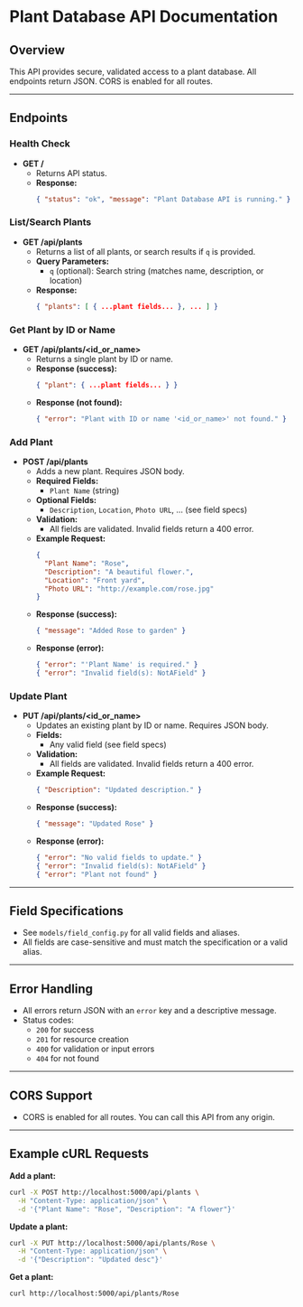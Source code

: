 # Plant Database API Documentation

## Overview
This API provides secure, validated access to a plant database. All endpoints return JSON. CORS is enabled for all routes.

---

## Endpoints

### Health Check
- **GET /**
  - Returns API status.
  - **Response:**
    ```json
    { "status": "ok", "message": "Plant Database API is running." }
    ```

### List/Search Plants
- **GET /api/plants**
  - Returns a list of all plants, or search results if `q` is provided.
  - **Query Parameters:**
    - `q` (optional): Search string (matches name, description, or location)
  - **Response:**
    ```json
    { "plants": [ { ...plant fields... }, ... ] }
    ```

### Get Plant by ID or Name
- **GET /api/plants/<id_or_name>**
  - Returns a single plant by ID or name.
  - **Response (success):**
    ```json
    { "plant": { ...plant fields... } }
    ```
  - **Response (not found):**
    ```json
    { "error": "Plant with ID or name '<id_or_name>' not found." }
    ```

### Add Plant
- **POST /api/plants**
  - Adds a new plant. Requires JSON body.
  - **Required Fields:**
    - `Plant Name` (string)
  - **Optional Fields:**
    - `Description`, `Location`, `Photo URL`, ... (see field specs)
  - **Validation:**
    - All fields are validated. Invalid fields return a 400 error.
  - **Example Request:**
    ```json
    {
      "Plant Name": "Rose",
      "Description": "A beautiful flower.",
      "Location": "Front yard",
      "Photo URL": "http://example.com/rose.jpg"
    }
    ```
  - **Response (success):**
    ```json
    { "message": "Added Rose to garden" }
    ```
  - **Response (error):**
    ```json
    { "error": "'Plant Name' is required." }
    { "error": "Invalid field(s): NotAField" }
    ```

### Update Plant
- **PUT /api/plants/<id_or_name>**
  - Updates an existing plant by ID or name. Requires JSON body.
  - **Fields:**
    - Any valid field (see field specs)
  - **Validation:**
    - All fields are validated. Invalid fields return a 400 error.
  - **Example Request:**
    ```json
    { "Description": "Updated description." }
    ```
  - **Response (success):**
    ```json
    { "message": "Updated Rose" }
    ```
  - **Response (error):**
    ```json
    { "error": "No valid fields to update." }
    { "error": "Invalid field(s): NotAField" }
    { "error": "Plant not found" }
    ```

---

## Field Specifications
- See `models/field_config.py` for all valid fields and aliases.
- All fields are case-sensitive and must match the specification or a valid alias.

---

## Error Handling
- All errors return JSON with an `error` key and a descriptive message.
- Status codes:
  - `200` for success
  - `201` for resource creation
  - `400` for validation or input errors
  - `404` for not found

---

## CORS Support
- CORS is enabled for all routes. You can call this API from any origin.

---

## Example cURL Requests

**Add a plant:**
```sh
curl -X POST http://localhost:5000/api/plants \
  -H "Content-Type: application/json" \
  -d '{"Plant Name": "Rose", "Description": "A flower"}'
```

**Update a plant:**
```sh
curl -X PUT http://localhost:5000/api/plants/Rose \
  -H "Content-Type: application/json" \
  -d '{"Description": "Updated desc"}'
```

**Get a plant:**
```sh
curl http://localhost:5000/api/plants/Rose
``` 